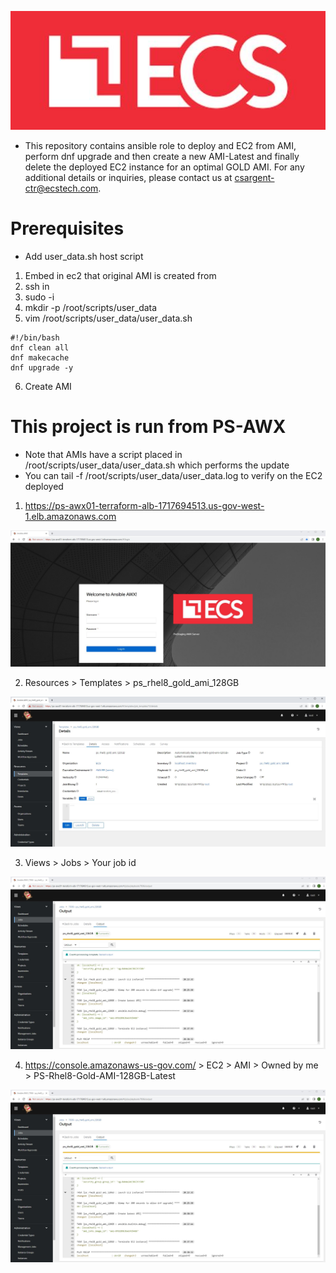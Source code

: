 ![alt text](ecs.logo.JPG)
* This repository contains ansible role to deploy and EC2 from AMI, perform dnf upgrade and then create a new AMI-Latest and finally delete the deployed EC2 instance for an optimal GOLD AMI. For any additional details or inquiries, please contact us at csargent-ctr@ecstech.com.

# Prerequisites
* Add user_data.sh host script
1. Embed in ec2 that original AMI is created from
2. ssh in
3. sudo -i 
4. mkdir -p /root/scripts/user_data
5. vim /root/scripts/user_data/user_data.sh
```
#!/bin/bash
dnf clean all
dnf makecache
dnf upgrade -y
```
6. Create AMI

# This project is run from PS-AWX
* Note that AMIs have a script placed in /root/scripts/user_data/user_data.sh which performs the update
* You can tail -f /root/scripts/user_data/user_data.log to verify on the EC2 deployed
1. https://ps-awx01-terraform-alb-1717694513.us-gov-west-1.elb.amazonaws.com

![Screenshot](resources/screenshot1.JPG)

2. Resources > Templates > ps_rhel8_gold_ami_128GB

![Screenshot](resources/screenshot2.JPG)

3. Views > Jobs > Your job id 

![Screenshot](resources/screenshot3.JPG)

4. https://console.amazonaws-us-gov.com/ > EC2 > AMI > Owned by me > PS-Rhel8-Gold-AMI-128GB-Latest

![Screenshot](resources/screenshot3.JPG) 
